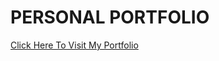 # PERSONAL PORTFOLIO
<a href="https://midhu-cse.github.io/portfolio_/">Click Here To Visit My Portfolio</a>
